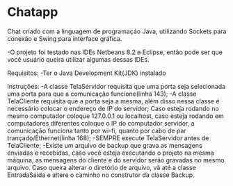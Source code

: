 # Chatapp
Chat criado com a linguagem de programação Java, utilizando Sockets para conexão e Swing para interface gráfica.

-O projeto foi testado nas IDEs Netbeans 8.2 e Eclipse, então pode ser que você usuário queira utilizar algumas dessas IDEs.

Requisitos:
	-Ter o Java Development Kit(JDK) instalado

Instruções:
	-A classe TelaServidor requisita que uma porta seja selecionada uma porta
	 para que a comunicação funcione(linha 143);
	-A classe TelaCliente requisita que a porta seja a mesma, além disso 
	 nessa classe é necessário colocar o endereço de IP do servidor;
	 Caso esteja rodando no mesmo computador coloque 127.0.0.1 ou localhost, 
	 caso esteja rodando em computadores diferentes coloque o IP do 
	 computador servidor, a comunicação funciona tanto por wi-fi, quanto por
	 cabo de par trançado/Ethernet(linha 168);
	-SEMPRE execute TelaServidor antes de TelaCliente;
	-Existe um arquivo de backup que grava as mensagens enviadas e recebidas,
	 caso você esteja executando o projeto na mesma máquina, as mensagens do 
	 cliente e do servidor serão gravadas no mesmo arquivo. Caso queira
	 alterar o diretório de arquivo, vá até a classe EntradaSaida e altere o
	 caminho no construtor da classe Backup.
